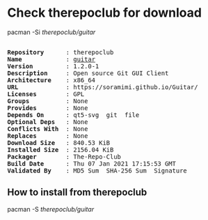 # Check therepoclub for download

pacman -Si *therepoclub/guitar*

<div class="highlight"><pre class="highlight"><text>
<b>Repository</b>      : therepoclub
<b>Name</b>            : <a href="../../x86_64/guitar-1.2.0-1-x86_64.pkg.tar.zst">guitar</a>
<b>Version</b>         : 1.2.0-1
<b>Description</b>     : Open source Git GUI Client
<b>Architecture</b>    : x86_64
<b>URL</b>             : https://soramimi.github.io/Guitar/
<b>Licenses</b>        : GPL
<b>Groups</b>          : None
<b>Provides</b>        : None
<b>Depends On</b>      : qt5-svg  git  file
<b>Optional Deps</b>   : None
<b>Conflicts With</b>  : None
<b>Replaces</b>        : None
<b>Download Size</b>   : 840.53 KiB
<b>Installed Size</b>  : 2156.04 KiB
<b>Packager</b>        : The-Repo-Club <wayne6324@gmail.com>
<b>Build Date</b>      : Thu 07 Jan 2021 17:15:53 GMT
<b>Validated By</b>    : MD5 Sum  SHA-256 Sum  Signature
</text></pre></div>

## How to install from therepoclub

pacman -S *therepoclub/guitar*
